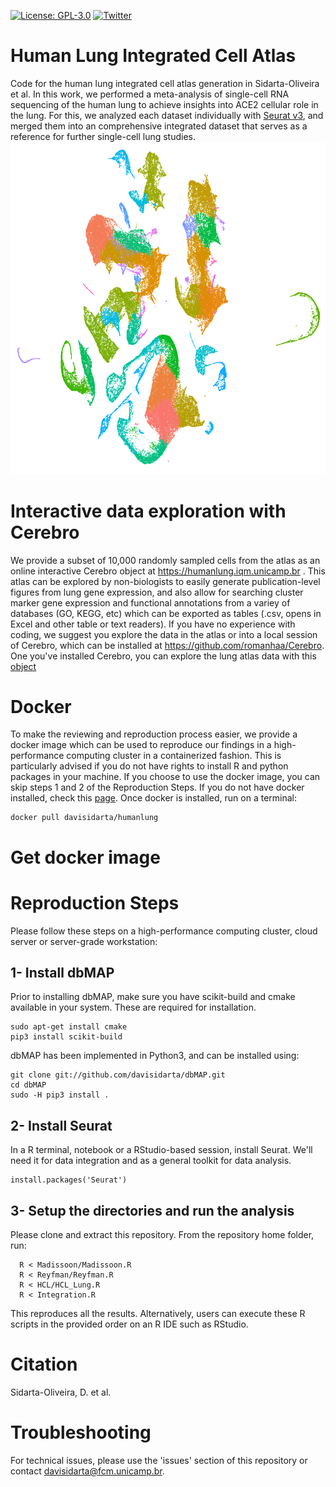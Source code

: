 [![License: GPL-3.0](https://img.shields.io/badge/License-GNU--GLP%20v3.0-green.svg)](https://opensource.org/licenses/GPL-3.0)
[![Twitter](https://img.shields.io/twitter/url/https/twitter.com/DaviSidarta.svg?label=Follow%20%40DaviSidarta&style=social)](https://twitter.com/DaviSidarta)


# Human Lung Integrated Cell Atlas
  Code for the human lung integrated cell atlas generation in Sidarta-Oliveira et al. In this work, we performed a meta-analysis of single-cell RNA sequencing of the human lung to achieve insights into ACE2 cellular role in the lung. For this, we analyzed each dataset individually with [Seurat v3](https://github.com/satijalab/seurat), and merged them into an comprehensive integrated dataset that serves as a reference for further single-cell lung studies. 
    ![Human Lung Integrated Cell Atlas](https://github.com/davisidarta/humanlung/blob/master/Lung.png)


# Interactive data exploration with Cerebro
  We provide a subset of 10,000 randomly sampled cells from the atlas as an online interactive Cerebro object at https://humanlung.iqm.unicamp.br . This atlas can be explored by non-biologists to easily generate publication-level figures from lung gene expression, and also allow for searching cluster marker gene expression and functional annotations from a variey of databases (GO, KEGG, etc) which can be exported as tables (.csv, opens in Excel and other table or text readers). If you have no experience with coding, we suggest you explore the data in the atlas or into a local session of Cerebro, which can be installed  at https://github.com/romanhaa/Cerebro. One you've installed Cerebro, you can explore the lung atlas data with this [object](https://figshare.com/s/169a53cccfe5b341d1fb) 

# Docker 
  To make the reviewing and reproduction process easier, we provide a docker image which can be used to reproduce our findings in a high-performance computing cluster in a containerized fashion. This is particularly advised if you do not have rights to install R and python packages in your machine. If you choose to use the docker image, you can skip steps 1 and 2 of the Reproduction Steps. If you do not have docker installed, check this [page](https://docs.docker.com/get-docker/).
  Once docker is installed, run on a terminal:
  
  ```
  docker pull davisidarta/humanlung
  ```
  
  # Get docker image

# Reproduction Steps
  Please follow these steps on a high-performance computing cluster, cloud server or server-grade workstation:
  
## 1- Install dbMAP
  Prior to installing dbMAP, make sure you have scikit-build and cmake available in your system. These are required for installation.
  ```
  sudo apt-get install cmake
  pip3 install scikit-build
  ```
dbMAP has been implemented in Python3, and can be installed using:

```
git clone git://github.com/davisidarta/dbMAP.git
cd dbMAP
sudo -H pip3 install .
```
## 2- Install Seurat
  In a R terminal, notebook or a RStudio-based session, install Seurat. We'll need it for data integration and as a general toolkit for data analysis.

```
install.packages('Seurat')
```
## 3- Setup the directories and run the analysis
  
  Please clone and extract this repository. From the repository home folder, run:
  
```  
  R < Madissoon/Madissoon.R
  R < Reyfman/Reyfman.R
  R < HCL/HCL_Lung.R
  R < Integration.R
 ```  
  This reproduces all the results. Alternatively, users can execute these R scripts in the provided order on an R IDE such as RStudio.
 
# Citation
Sidarta-Oliveira, D. et al. 

# Troubleshooting
  For technical issues, please use the 'issues' section of this repository or contact davisidarta@fcm.unicamp.br. 
